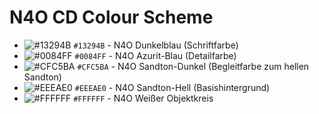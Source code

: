 # N4O CD Colour Scheme

* ![#13294B](https://placehold.co/15x15/13294B/13294B.png) `#13294B` - N4O Dunkelblau (Schriftfarbe)
* ![#0084FF](https://placehold.co/15x15/0084FF/0084FF.png) `#0084FF` - N4O Azurit-Blau (Detailfarbe)
* ![#CFC5BA](https://placehold.co/15x15/CFC5BA/CFC5BA.png) `#CFC5BA` - N4O Sandton-Dunkel (Begleitfarbe zum hellen Sandton)
* ![#EEEAE0](https://placehold.co/15x15/EEEAE0/EEEAE0.png) `#EEEAE0` - N4O Sandton-Hell (Basishintergrund)
* ![#FFFFFF](https://placehold.co/15x15/FFFFFF/FFFFFF.png) `#FFFFFF` - N4O Weißer Objektkreis
